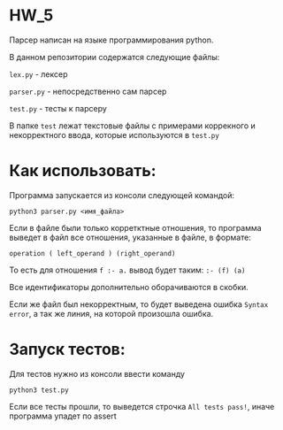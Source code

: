 # HW_5
Парсер написан на языке программирования python.

В данном репозитории содержатся следующие файлы:

`lex.py` - лексер

`parser.py` - непосредственно сам парсер

`test.py` - тесты к парсеру

В папке `test` лежат текстовые файлы с примерами коррекного и некорректного ввода, которые используются в `test.py`

# Как использовать:

Программа запускается из консоли следующей командой:

`python3 parser.py <имя_файла>`

Если в файле были только корретктные отношения, то программа выведет в файл все отношения, указанные в файле, в формате:

`operation ( left_operand ) (right_operand)`

То есть для отношения `f :- a.` вывод будет таким: `:- (f) (a)`

Все идентификаторы дополнительно оборачиваются в скобки.

Если же файл был некорректным, то будет выведена ошибка `Syntax error`, а так же линия, на которой произошла ошибка.

# Запуск тестов:

Для тестов нужно из консоли ввести команду

`python3 test.py`

Если все тесты прошли, то выведется строчка `All tests pass!`, иначе программа упадет по assert
